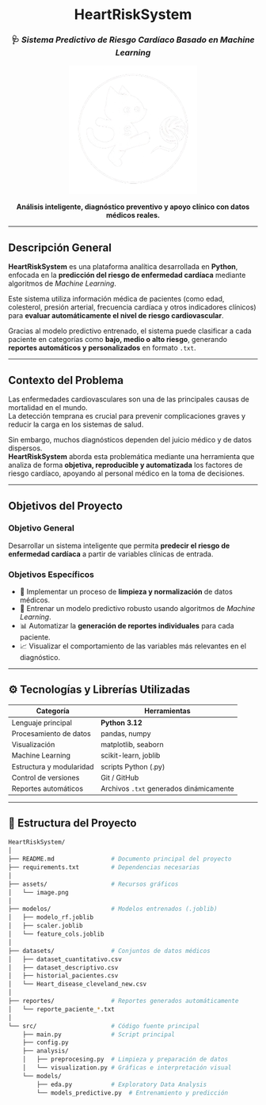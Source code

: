 <div align="center">

# **HeartRiskSystem**
### 🩺 *Sistema Predictivo de Riesgo Cardíaco Basado en Machine Learning*

<img src="assets/image.png" alt="HeartRiskSystem" width="260"/>

**Análisis inteligente, diagnóstico preventivo y apoyo clínico con datos médicos reales.**

</div>

---

## **Descripción General**

**HeartRiskSystem** es una plataforma analítica desarrollada en **Python**, enfocada en la **predicción del riesgo de enfermedad cardíaca** mediante algoritmos de *Machine Learning*.  

Este sistema utiliza información médica de pacientes (como edad, colesterol, presión arterial, frecuencia cardíaca y otros indicadores clínicos) para **evaluar automáticamente el nivel de riesgo cardiovascular**.  

Gracias al modelo predictivo entrenado, el sistema puede clasificar a cada paciente en categorías como **bajo, medio o alto riesgo**, generando **reportes automáticos y personalizados** en formato `.txt`.

---

## **Contexto del Problema**

Las enfermedades cardiovasculares son una de las principales causas de mortalidad en el mundo.  
La detección temprana es crucial para prevenir complicaciones graves y reducir la carga en los sistemas de salud.  

Sin embargo, muchos diagnósticos dependen del juicio médico y de datos dispersos.  
**HeartRiskSystem** aborda esta problemática mediante una herramienta que analiza de forma **objetiva, reproducible y automatizada** los factores de riesgo cardíaco, apoyando al personal médico en la toma de decisiones.

---

## **Objetivos del Proyecto**

### Objetivo General
Desarrollar un sistema inteligente que permita **predecir el riesgo de enfermedad cardíaca** a partir de variables clínicas de entrada.

### Objetivos Específicos
- 🧹 Implementar un proceso de **limpieza y normalización** de datos médicos.  
- 🤖 Entrenar un modelo predictivo robusto usando algoritmos de *Machine Learning*.  
- 📊 Automatizar la **generación de reportes individuales** para cada paciente.  
- 📈 Visualizar el comportamiento de las variables más relevantes en el diagnóstico.  

---

## ⚙️ **Tecnologías y Librerías Utilizadas**

| Categoría | Herramientas |
|------------|--------------|
| Lenguaje principal | **Python 3.12** |
| Procesamiento de datos | pandas, numpy |
| Visualización | matplotlib, seaborn |
| Machine Learning | scikit-learn, joblib |
| Estructura y modularidad | scripts Python (.py) |
| Control de versiones | Git / GitHub |
| Reportes automáticos | Archivos `.txt` generados dinámicamente |

---

## 🧩 **Estructura del Proyecto**

```bash
HeartRiskSystem/
│
├── README.md                # Documento principal del proyecto
├── requirements.txt         # Dependencias necesarias
│
├── assets/                  # Recursos gráficos
│   └── image.png
│
├── modelos/                 # Modelos entrenados (.joblib)
│   ├── modelo_rf.joblib
│   ├── scaler.joblib
│   └── feature_cols.joblib
│
├── datasets/                # Conjuntos de datos médicos
│   ├── dataset_cuantitativo.csv
│   ├── dataset_descriptivo.csv
│   ├── historial_pacientes.csv
│   └── Heart_disease_cleveland_new.csv
│
├── reportes/                # Reportes generados automáticamente
│   └── reporte_paciente_*.txt
│
└── src/                     # Código fuente principal
    ├── main.py              # Script principal
    ├── config.py
    ├── analysis/
    │   ├── preprocesing.py  # Limpieza y preparación de datos
    │   └── visualization.py # Gráficas e interpretación visual
    └── models/
        ├── eda.py           # Exploratory Data Analysis
        └── models_predictive.py  # Entrenamiento y predicción
